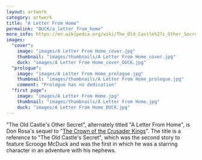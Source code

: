 ```yaml
---
layout: artwork
category: artwork
title: "A Letter From Home"
permalink: "DUCK/a_letter_from_home"
more_info: https://en.wikipedia.org/wiki/The_Old_Castle%27s_Other_Secret_or_A_Letter_from_Home
images:
  "cover":
    image: "images/A Letter From Home_cover.jpg"
    thumbnail: "images/thumbnails/A Letter From Home_cover.jpg"
    duck: "images/A Letter From Home_cover_DUCK.jpg"
  "prologue":
    image: "images/A Letter From Home_prologue.jpg"
    thumbnail: "images/thumbnails/A Letter From Home_prologue.jpg"
    comment: "Prologue has no dedication"
  "first page":
    image: "images/A Letter From Home.jpg"
    thumbnail: "images/thumbnails/A Letter From Home.jpg"
    duck: "images/A Letter From Home_DUCK.jpg"
---
```


"The Old Castle's Other Secret", alternately titled "A Letter From Home", is Don Rosa's sequel to "[The Crown of the Crusader Kings](/DUCK/the_crown_of_the_crusader_kings)". The title is a reference to "The Old Castle's Secret", which was the second story to feature Scrooge McDuck and was the first in which he was a starring character in an adventure with his nephews.
